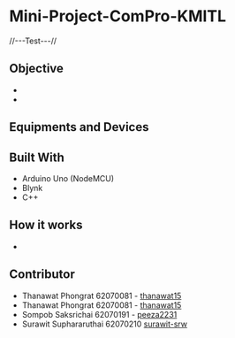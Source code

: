 # Mini-Project-ComPro-KMITL
//---Test---//
## Objective
*
*

## Equipments and Devices

## Built With
* Arduino Uno (NodeMCU)
* Blynk
* C++

## How it works
*

## Contributor
* Thanawat Phongrat  62070081 - [thanawat15](https://github.com/thanawat15)
* Thanawat Phongrat  62070081 - [thanawat15](https://github.com/thanawat15)
* Sompob Saksrichai  62070191 - [peeza2231](https://github.com/peeza2231)
* Surawit Suphararuthai 62070210 [surawit-srw](https://github.com/surawit-srw)
